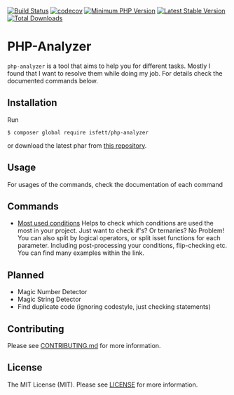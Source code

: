 [![Build Status](https://img.shields.io/travis/isfett/php-analyzer/master?style=flat-square)](https://travis-ci.org/isfett/php-analyzer)
[![codecov](https://img.shields.io/codecov/c/github/isfett/php-analyzer?style=flat-square)](https://codecov.io/gh/isfett/php-analyzer)
[![Minimum PHP Version](https://img.shields.io/badge/php-%3E%3D%207.1-8892BF.svg?style=flat-square)](https://php.net/)
[![Latest Stable Version](https://poser.pugx.org/isfett/php-analyzer/v/stable)](https://packagist.org/packages/isfett/php-analyzer)
[![Total Downloads](https://poser.pugx.org/isfett/php-analyzer/downloads)](https://packagist.org/packages/isfett/php-analyzer)
# PHP-Analyzer

`php-analyzer` is a tool that aims to help you for different tasks. Mostly I found that I want to resolve them while doing my job. For details check the documented commands below.

## Installation
Run
```
$ composer global require isfett/php-analyzer
```
or download the latest phar from [this repository](https://github.com/isfett/php-analyzer/releases).

## Usage
For usages of the commands, check the documentation of each command

## Commands
- [Most used conditions](docs/MostUsedConditions.md) Helps to check which conditions are used the most in your project. Just want to check if's? Or ternaries? No Problem! You can also split by logical operators, or split isset functions for each parameter. Including post-processing your conditions, flip-checking etc. You can find many examples within the link.

## Planned
- Magic Number Detector
- Magic String Detector
- Find duplicate code (ignoring codestyle, just checking statements)

## Contributing
Please see [CONTRIBUTING.md](CONTRIBUTING.md) for more information.

## License
The MIT License (MIT). Please see [LICENSE](LICENSE) for more information.